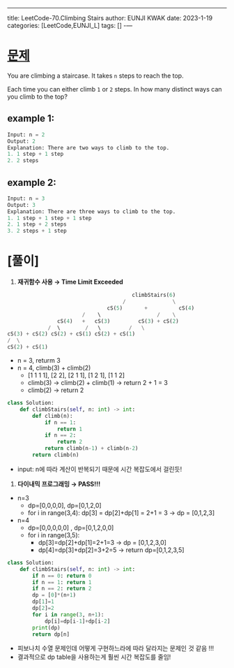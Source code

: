 ---
title: LeetCode-70.Climbing Stairs
author: EUNJI KWAK
date: 2023-1-19
categories: [LeetCode,EUNJI_L]
tags: []
-—

# [문제](https://leetcode.com/problems/climbing-stairs/description/)

You are climbing a staircase. It takes `n` steps to reach the top.

Each time you can either climb `1` or `2` steps. In how many distinct ways can you climb to the top?

## example 1:

```python
Input: n = 2
Output: 2
Explanation: There are two ways to climb to the top.
1. 1 step + 1 step
2. 2 steps
```

## example 2:

```python
Input: n = 3
Output: 3
Explanation: There are three ways to climb to the top.
1. 1 step + 1 step + 1 step
2. 1 step + 2 steps
3. 2 steps + 1 step
```

# [풀이]

1. **재귀함수 사용 → Time Limit Exceeded**

```python
										climbStairs(6)
									 /               \
								cS(5)       +          cS(4)
					    /    \                  /    \
				cS(4)   +   cS(3)         cS(3) + cS(2)
			 /  \        /   \         /   \
cS(3) + cS(2) cS(2) + cS(1) cS(2) + cS(1)
/  \
cS(2) + cS(1)
```

- n = 3, returm 3
- n = 4, climb(3) + climb(2)
    - [1 1 1 1], [2 2], [2 1 1], [1 2 1], [1 1 2]
    - climb(3) → climb(2) + climb(1) → return 2 + 1 = 3
    - climb(2) → return 2

```python
class Solution:
    def climbStairs(self, n: int) -> int:
        def climb(n):
            if n == 1: 
                return 1
            if n == 2: 
                return 2
            return climb(n-1) + climb(n-2)
        return climb(n)
```

- input: n에 따라 계산이 반복되기 때문에 시간 복잡도에서 걸린듯!

1. **다이내믹 프로그래밍 → PASS!!!**
- n=3
    - dp=[0,0,0,0], dp=[0,1,2,0]
    - for i in range(3,4): dp[3] = dp[2]+dp[1] = 2+1 = 3 → dp = [0,1,2,3]
- n=4
    - dp=[0,0,0,0,0] , dp=[0,1,2,0,0]
    - for i in range(3,5):
        - dp[3]=dp[2]+dp[1]=2+1=3 → dp = [0,1,2,3,0]
        - dp[4]=dp[3]+dp[2]=3+2=5 → return dp=[0,1,2,3,5]

```python
class Solution:
    def climbStairs(self, n: int) -> int:
        if n == 0: return 0
        if n == 1: return 1
        if n == 2: return 2
        dp = [0]*(n+1)
        dp[1]=1
        dp[2]=2
        for i in range(3, n+1):
            dp[i]=dp[i-1]+dp[i-2]
        print(dp)
        return dp[n]
```

- 피보나치 수열 문제인데 어떻게 구현하느라에 따라 달라지는 문제인 것 같음 !!!
- 결과적으로 dp table을 사용하는게 훨씬 시간 복잡도를 줄임!
